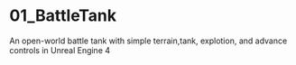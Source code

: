 # 01_BattleTank
An open-world battle tank with simple terrain,tank, explotion, and advance controls in Unreal Engine 4

